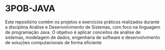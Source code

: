 # 3POB-JAVA
Este repositório contém os projetos e exercícios práticos realizados durante a disciplina Análise e Desenvolvimento de Sistemas, com foco na linguagem de programação Java. O objetivo é aplicar conceitos de análise de sistemas, modelagem de dados, engenharia de software e desenvolvimento de soluções computacionais de forma eficiente
